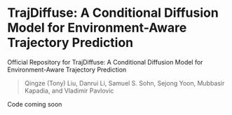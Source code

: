 # TrajDiffuse: A Conditional Diffusion Model for Environment-Aware Trajectory Prediction
Official Repository for TrajDiffuse: A Conditional Diffusion Model for Environment-Aware Trajectory Prediction
> Qingze (Tony) Liu, Danrui Li, Samuel S. Sohn, Sejong Yoon, Mubbasir Kapadia, and Vladimir Pavlovic

Code coming soon

